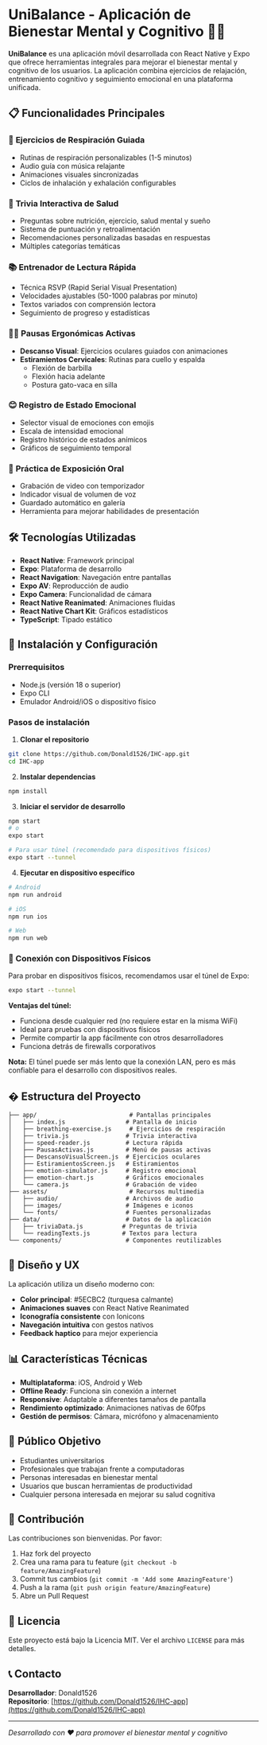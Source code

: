 # UniBalance - Aplicación de Bienestar Mental y Cognitivo 🧠💚

**UniBalance** es una aplicación móvil desarrollada con React Native y Expo que ofrece herramientas integrales para mejorar el bienestar mental y cognitivo de los usuarios. La aplicación combina ejercicios de relajación, entrenamiento cognitivo y seguimiento emocional en una plataforma unificada.

## 📋 Funcionalidades Principales

### 🧘 **Ejercicios de Respiración Guiada**
- Rutinas de respiración personalizables (1-5 minutos)
- Audio guía con música relajante
- Animaciones visuales sincronizadas
- Ciclos de inhalación y exhalación configurables

### 🎯 **Trivia Interactiva de Salud**
- Preguntas sobre nutrición, ejercicio, salud mental y sueño
- Sistema de puntuación y retroalimentación
- Recomendaciones personalizadas basadas en respuestas
- Múltiples categorías temáticas

### 📚 **Entrenador de Lectura Rápida**
- Técnica RSVP (Rapid Serial Visual Presentation)
- Velocidades ajustables (50-1000 palabras por minuto)
- Textos variados con comprensión lectora
- Seguimiento de progreso y estadísticas

### 🏃‍♂️ **Pausas Ergonómicas Activas**
- **Descanso Visual**: Ejercicios oculares guiados con animaciones
- **Estiramientos Cervicales**: Rutinas para cuello y espalda
  - Flexión de barbilla
  - Flexión hacia adelante
  - Postura gato-vaca en silla

### 😊 **Registro de Estado Emocional**
- Selector visual de emociones con emojis
- Escala de intensidad emocional
- Registro histórico de estados anímicos
- Gráficos de seguimiento temporal

### 🎤 **Práctica de Exposición Oral**
- Grabación de video con temporizador
- Indicador visual de volumen de voz
- Guardado automático en galería
- Herramienta para mejorar habilidades de presentación

## 🛠️ Tecnologías Utilizadas

- **React Native**: Framework principal
- **Expo**: Plataforma de desarrollo
- **React Navigation**: Navegación entre pantallas
- **Expo AV**: Reproducción de audio
- **Expo Camera**: Funcionalidad de cámara
- **React Native Reanimated**: Animaciones fluidas
- **React Native Chart Kit**: Gráficos estadísticos
- **TypeScript**: Tipado estático

## 📱 Instalación y Configuración

### Prerrequisitos
- Node.js (versión 18 o superior)
- Expo CLI
- Emulador Android/iOS o dispositivo físico

### Pasos de instalación

1. **Clonar el repositorio**
```bash
git clone https://github.com/Donald1526/IHC-app.git
cd IHC-app
```

2. **Instalar dependencias**
```bash
npm install
```

3. **Iniciar el servidor de desarrollo**
```bash
npm start
# o
expo start

# Para usar túnel (recomendado para dispositivos físicos)
expo start --tunnel
```

4. **Ejecutar en dispositivo específico**
```bash
# Android
npm run android

# iOS
npm run ios

# Web
npm run web
```

### 📲 Conexión con Dispositivos Físicos

Para probar en dispositivos físicos, recomendamos usar el túnel de Expo:

```bash
expo start --tunnel
```

**Ventajas del túnel:**
- Funciona desde cualquier red (no requiere estar en la misma WiFi)
- Ideal para pruebas con dispositivos físicos
- Permite compartir la app fácilmente con otros desarrolladores
- Funciona detrás de firewalls corporativos

**Nota:** El túnel puede ser más lento que la conexión LAN, pero es más confiable para el desarrollo con dispositivos reales.

## � Estructura del Proyecto

```
├── app/                          # Pantallas principales
│   ├── index.js                 # Pantalla de inicio
│   ├── breathing-exercise.js     # Ejercicios de respiración
│   ├── trivia.js                # Trivia interactiva
│   ├── speed-reader.js          # Lectura rápida
│   ├── PausasActivas.js         # Menú de pausas activas
│   ├── DescansoVisualScreen.js  # Ejercicios oculares
│   ├── EstiramientosScreen.js   # Estiramientos
│   ├── emotion-simulator.js     # Registro emocional
│   ├── emotion-chart.js         # Gráficos emocionales
│   └── camera.js                # Grabación de video
├── assets/                       # Recursos multimedia
│   ├── audio/                   # Archivos de audio
│   ├── images/                  # Imágenes e iconos
│   └── fonts/                   # Fuentes personalizadas
├── data/                        # Datos de la aplicación
│   ├── triviaData.js           # Preguntas de trivia
│   └── readingTexts.js         # Textos para lectura
└── components/                  # Componentes reutilizables
```

## 🎨 Diseño y UX

La aplicación utiliza un diseño moderno con:
- **Color principal**: #5ECBC2 (turquesa calmante)
- **Animaciones suaves** con React Native Reanimated
- **Iconografía consistente** con Ionicons
- **Navegación intuitiva** con gestos nativos
- **Feedback haptico** para mejor experiencia

## 📊 Características Técnicas

- **Multiplataforma**: iOS, Android y Web
- **Offline Ready**: Funciona sin conexión a internet
- **Responsive**: Adaptable a diferentes tamaños de pantalla
- **Rendimiento optimizado**: Animaciones nativas de 60fps
- **Gestión de permisos**: Cámara, micrófono y almacenamiento

## 🎯 Público Objetivo

- Estudiantes universitarios
- Profesionales que trabajan frente a computadoras
- Personas interesadas en bienestar mental
- Usuarios que buscan herramientas de productividad
- Cualquier persona interesada en mejorar su salud cognitiva

## 🤝 Contribución

Las contribuciones son bienvenidas. Por favor:

1. Haz fork del proyecto
2. Crea una rama para tu feature (`git checkout -b feature/AmazingFeature`)
3. Commit tus cambios (`git commit -m 'Add some AmazingFeature'`)
4. Push a la rama (`git push origin feature/AmazingFeature`)
5. Abre un Pull Request

## 📄 Licencia

Este proyecto está bajo la Licencia MIT. Ver el archivo `LICENSE` para más detalles.

## 📞 Contacto

**Desarrollador**: Donald1526  
**Repositorio**: [https://github.com/Donald1526/IHC-app](https://github.com/Donald1526/IHC-app)

---

*Desarrollado con ❤️ para promover el bienestar mental y cognitivo*